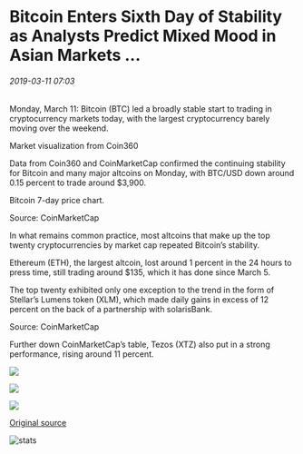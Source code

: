 # Bitcoin Enters Sixth Day of Stability as Analysts Predict Mixed Mood in Asian Markets ...

###### 2019-03-11 07:03

Monday, March 11: Bitcoin (BTC) led a broadly stable start to trading in cryptocurrency markets today, with the largest cryptocurrency barely moving over the weekend.

Market visualization from Coin360

Data from Coin360 and CoinMarketCap confirmed the continuing stability for Bitcoin and many major altcoins on Monday, with BTC/USD down around 0.15 percent to trade around $3,900.

Bitcoin 7-day price chart.

Source: CoinMarketCap

In what remains common practice, most altcoins that make up the top twenty cryptocurrencies by market cap repeated Bitcoin’s stability.

Ethereum (ETH), the largest altcoin, lost around 1 percent in the 24 hours to press time, still trading around $135, which it has done since March 5.

The top twenty exhibited only one exception to the trend in the form of Stellar’s Lumens token (XLM), which made daily gains in excess of 12 percent on the back of a partnership with solarisBank.

Source: CoinMarketCap

Further down CoinMarketCap’s table, Tezos (XTZ) also put in a strong performance, rising around 11 percent.

![](https://s3.cointelegraph.com/storage/uploads/view/2ab48dea69a70634953c5c65bcfcc36f.png)

![](https://s3.cointelegraph.com/storage/uploads/view/60a97d38f73ff849284aa16227d02062.png)

![](https://s3.cointelegraph.com/storage/uploads/view/46c27ce088ea94999d5bc7b84db34581.png)

[Original source](https://cointelegraph.com/news/bitcoin-enters-sixth-day-of-stability-as-analysts-predict-mixed-mood-in-asian-markets)

![stats](https://c.statcounter.com/11760860/0/a89fa40b/1/ "stats")